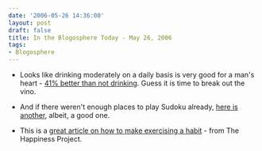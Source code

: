 ```yaml
---
date: '2006-05-26 14:36:00'
layout: post
draft: false
title: In the Blogosphere Today - May 26, 2006
tags:
- Blogosphere
---
```


  * Looks like drinking moderately on a daily basis is very good for a man's heart - [41% better than not drinking](http://news.yahoo.com/s/nm/20060525/hl_nm/alcohol_dc;_ylt=AlxGqQB668ReC3BdotYwlNWs0NUE;_ylu=X3oDMTA3czJjNGZoBHNlYwM3NTE-). Guess it is time to break out the vino.


  * And if there weren't enough places to play Sudoku already, [here is another](http://www.sudokucraving.com/game.php), albeit, a good one.


  * This is a [great article on how to make exercising a habit](http://happinessproject.typepad.com/happiness_project/2006/05/this_wednesday__3.html) - from The Happiness Project.



